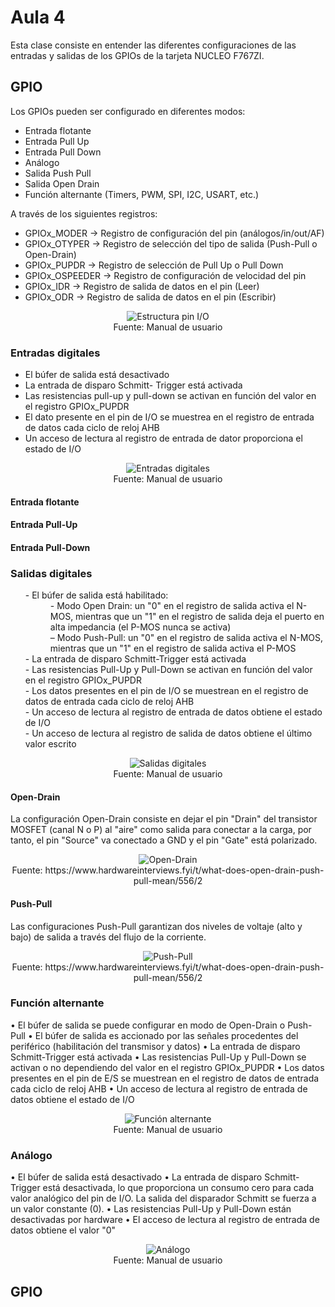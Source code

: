 <h1>Aula 4</h1>

Esta clase consiste en entender las diferentes configuraciones de las entradas y salidas de los GPIOs de la tarjeta NUCLEO F767ZI.

<h2>GPIO</h2>

Los GPIOs pueden ser configurado en diferentes modos:

- Entrada flotante
- Entrada Pull Up
- Entrada Pull Down
- Análogo
- Salida Push Pull
- Salida Open Drain
- Función alternante (Timers, PWM, SPI, I2C, USART, etc.)

A través de los siguientes registros: 

- GPIOx_MODER -> Registro de configuración del pin (análogos/in/out/AF)
- GPIOx_OTYPER -> Registro de selección del tipo de salida (Push-Pull o Open-Drain)
- GPIOx_PUPDR -> Registro de selección de Pull Up o Pull Down
- GPIOx_OSPEEDER -> Registro de configuración de velocidad del pin
- GPIOx_IDR -> Registro de salida de datos en el pin (Leer)
- GPIOx_ODR	-> Registro de salida de datos en el pin (Escribir)

<div align="center">
<img src="image.png" alt="Estructura pin I/O"/>
<br>
<figcaption>Fuente: Manual de usuario</figcaption>
</div>

<h3>Entradas digitales</h3>

- El búfer de salida está desactivado
- La entrada de disparo Schmitt- Trigger está activada
- Las resistencias pull-up y pull-down se activan en función del valor en el registro GPIOx_PUPDR
- El dato presente en el pin de I/O se muestrea en el registro de entrada de datos cada ciclo de reloj AHB
- Un acceso de lectura al registro de entrada de dator proporciona el estado de I/O

<div align="center">
<img src="image-1.png" alt="Entradas digitales"/>
<br>
<figcaption>Fuente: Manual de usuario</figcaption>
</div>

<h4>Entrada flotante</h4>

<h4>Entrada Pull-Up</h4>

<h4>Entrada Pull-Down</h4>

<h3>Salidas digitales</h3>

<ul>
  <dt>- El búfer de salida está habilitado:</dt>
  <dd>- Modo Open Drain: un "0" en el registro de salida activa el N-MOS, mientras que un "1" en el registro de salida deja el puerto en alta impedancia (el P-MOS nunca se activa)</dd>
  <dd>– Modo Push-Pull: un "0" en el registro de salida activa el N-MOS, mientras que un "1" en el registro de salida activa el P-MOS</dd>
  <dt>- La entrada de disparo Schmitt-Trigger está activada</dt>
  <dt>- Las resistencias Pull-Up y Pull-Down se activan en función del valor en el registro GPIOx_PUPDR</dt>
  <dt>- Los datos presentes en el pin de I/O se muestrean en el registro de datos de entrada cada ciclo de reloj AHB</dt>
  <dt>- Un acceso de lectura al registro de entrada de datos obtiene el estado de I/O</dt>
  <dt>- Un acceso de lectura al registro de salida de datos obtiene el último valor escrito</dt>
</ul>

<div align="center">
<img src="image-2.png" alt="Salidas digitales"/>
<br>
<figcaption>Fuente: Manual de usuario</figcaption>
</div>

<h4>Open-Drain</h4>

La configuración Open-Drain consiste en dejar el pin "Drain" del transistor MOSFET (canal N o P) al "aire" como salida para conectar a la carga, por tanto, el pin "Source" va conectado a GND y el pin "Gate" está polarizado.

<div align="center">
<img src="image-6.png" alt="Open-Drain"/>
<br>
<figcaption>Fuente: https://www.hardwareinterviews.fyi/t/what-does-open-drain-push-pull-mean/556/2</figcaption>
</div>

<h4>Push-Pull</h4>

Las configuraciones Push-Pull garantizan dos niveles de voltaje (alto y bajo) de salida a través del flujo de la corriente.

<div align="center">
<img src="image-5.png" alt="Push-Pull"/>
<br>
<figcaption>Fuente: https://www.hardwareinterviews.fyi/t/what-does-open-drain-push-pull-mean/556/2</figcaption>
</div>

<h3>Función alternante</h3>

• El búfer de salida se puede configurar en modo de Open-Drain o Push-Pull
• El búfer de salida es accionado por las señales procedentes del periférico (habilitación del transmisor y datos)
• La entrada de disparo Schmitt-Trigger está activada
• Las resistencias Pull-Up y Pull-Down se activan o no dependiendo del valor en el registro GPIOx_PUPDR
• Los datos presentes en el pin de E/S se muestrean en el registro de datos de entrada cada ciclo de reloj AHB
• Un acceso de lectura al registro de entrada de datos obtiene el estado de I/O

<div align="center">
<img src="image-3.png" alt="Función alternante"/>
<br>
<figcaption>Fuente: Manual de usuario</figcaption>
</div>

<h3>Análogo</h3>

• El búfer de salida está desactivado
• La entrada de disparo Schmitt-Trigger está desactivada, lo que proporciona un consumo cero para cada valor analógico del pin de I/O. La salida del disparador Schmitt se fuerza a un valor constante (0).
• Las resistencias Pull-Up y Pull-Down están desactivadas por hardware
• El acceso de lectura al registro de entrada de datos obtiene el valor "0"

<div align="center">
<img src="image-4.png" alt="Análogo"/>
<br>
<figcaption>Fuente: Manual de usuario</figcaption>
</div>



<h2>GPIO</h2>










